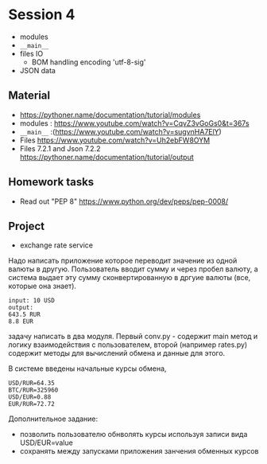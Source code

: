 # Session 4
- modules
- `__main__`
- files IO
  - BOM handling encoding 'utf-8-sig'
- JSON data

## Material
- https://pythoner.name/documentation/tutorial/modules
- modules : https://www.youtube.com/watch?v=CqvZ3vGoGs0&t=367s
- `__main__` :(https://www.youtube.com/watch?v=sugvnHA7ElY)
- Files https://www.youtube.com/watch?v=Uh2ebFW8OYM
- Files 7.2.1 and Json 7.2.2 https://pythoner.name/documentation/tutorial/output

## Homework tasks
- Read out "PEP 8" https://www.python.org/dev/peps/pep-0008/

## Project
- exchange rate service

Надо написать приложение которое переводит значение из одной валюты в другую.
Пользователь вводит сумму и через пробел валюту, а система выдает эту сумму сконвертированную в дргуие валюты (все, которые она знает).
```
input: 10 USD
output:
643.5 RUR
8.8 EUR
```
задачу написать в два модуля. Первый conv.py - содержит main метод и логику взаимодействия с пользователем, 
второй (например rates.py) содержит методы для вычислений обмена и данные для этого.

В системе введены начальные курсы обмена, 
```
USD/RUR=64.35
BTC/RUR=325960
USD/EUR=0.88
EUR/RUR=72.72
```
Дополнительное задание: 
- позволить пользователю обнволять курсы используя записи вида USD/EUR=value
- сохранять между запусками приложения занчения обменных курсов
